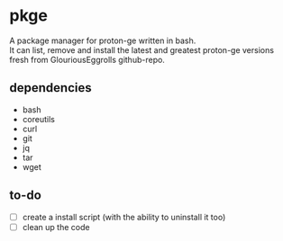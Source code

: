 # pkge
A package manager for proton-ge written in bash. <br>
It can list, remove and install the latest and greatest proton-ge versions fresh from GlouriousEggrolls github-repo.

## dependencies
- bash
- coreutils
- curl
- git
- jq
- tar
- wget

## to-do
- [ ] create a install script (with the ability to uninstall it too)
- [ ] clean up the code
